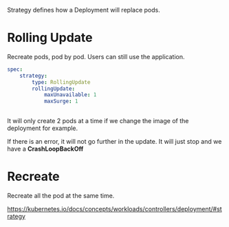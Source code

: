 Strategy defines how a Deployment will replace pods. 

# Rolling Update

Recreate pods, pod by pod. Users can still use the application.
```yaml
spec:
	strategy:
		type: RollingUpdate
		rollingUpdate:
			maxUnavailable: 1
			maxSurge: 1
			
```

It will only create 2 pods at a time if we change the image of the deployment for example.

If there is an error, it will not go further in the update. It will just stop and we have a **CrashLoopBackOff**

# Recreate

Recreate all the pod at the same time.

https://kubernetes.io/docs/concepts/workloads/controllers/deployment/#strategy